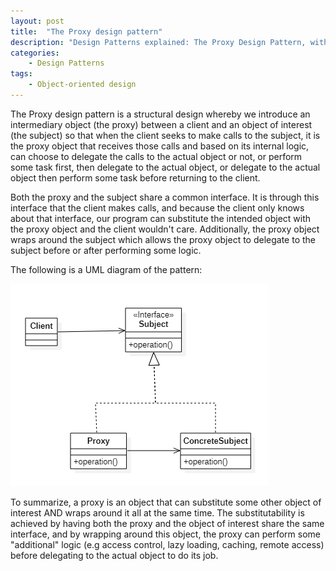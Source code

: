 ```yaml
---
layout: post
title:  "The Proxy design pattern"
description: "Design Patterns explained: The Proxy Design Pattern, with example code and diagrams"
categories: 
    - Design Patterns
tags:
    - Object-oriented design
---
```


The Proxy design pattern is a structural design whereby we introduce an intermediary object (the proxy) between a client and an object of interest (the subject) so that when the client seeks to make calls to the subject, it is the proxy object that receives those calls and based on its internal logic, can  choose to delegate the calls to the actual object or not, or perform some task first, then delegate to the actual object, or delegate to the actual object then perform some task before returning to the client.

Both the proxy and the subject share a common interface. It is through this interface that the client makes calls, and because the client only knows about that interface, our program can substitute the intended object with the proxy object and the client wouldn't care. Additionally, the proxy object wraps around the subject which allows the proxy object to delegate to the subject before or after performing some logic.

The following is a UML diagram of the pattern:

![Proxy Design Diagram](/images/blog/design-patterns-proxy/design_patterns_proxy_diagram_1.png)

To summarize, a proxy is an object that can substitute some other object of interest AND wraps around it all at the same time.  The substitutability is achieved by having both the proxy and the object of interest share the same interface, and by wrapping around this object, the proxy can perform some "additional" logic (e.g access control, lazy loading, caching, remote access) before delegating to the actual object to do its job.
